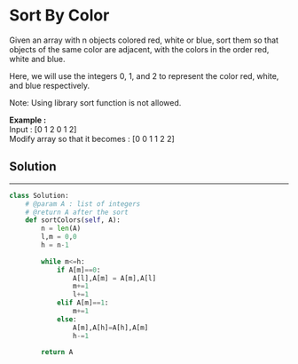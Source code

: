 <h1>Sort By Color</h1>

<p>Given an array with n objects colored red, white or blue,
sort them so that objects of the same color are adjacent, with the colors in the order red, white and blue.

Here, we will use the integers 0, 1, and 2 to represent the color red, white, and blue respectively.

Note: Using library sort function is not allowed.

<p><b>Example :</b><br>Input : [0 1 2 0 1 2]<br>Modify array so that it becomes : [0 0 1 1 2 2]</p>

<h2>Solution</h2>

***

```python
class Solution:
    # @param A : list of integers
    # @return A after the sort
    def sortColors(self, A):
        n = len(A)
        l,m = 0,0
        h = n-1
        
        while m<=h:
            if A[m]==0:
                A[l],A[m] = A[m],A[l]
                m+=1
                l+=1
            elif A[m]==1:
                m+=1
            else:
                A[m],A[h]=A[h],A[m]
                h-=1
                
        return A
```
